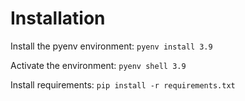 # Installation

Install the pyenv environment: `pyenv install 3.9`

Activate the environment: `pyenv shell 3.9`

Install requirements: `pip install -r requirements.txt`
